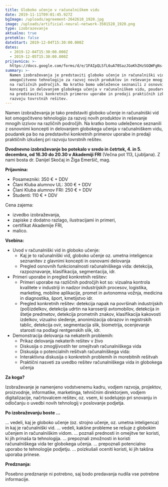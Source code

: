 ```yaml
---
title: Globoko učenje v računalniškem vidu
date: 2019-11-11T09:01:45.927Z
bgImage: /uploads/agreement-2642610_1920.jpg
image: /uploads/artificial-neural-network-3501528_1920.png
type: izobrazevanje
aktualno: true
preteklo: false
dateStart: 2019-12-04T15:30:00.000Z
dates:
  - 2019-12-04T15:30:00.000Z
  - 2019-12-05T15:30:00.000Z
prijavnica: >-
  https://docs.google.com/forms/d/e/1FAIpQLSfL6uA70SazJGoKhZHzSGQWFgNs-3zOWcQNAsBMdocf9cIM4w/viewform?usp=sf_link
summary: >-
  Namen izobraževanja je predstaviti globoko učenje in računalniški vid kot
  omogočitveno tehnologijo za razvoj novih produktov in reševanje mnogih izzivov
  na različnih področjih. Na kratko bomo udeležence seznanili z osnovnimi
  koncepti in delovanjem globokega učenja v računalniškem vidu, poudarek pa bo
  na predstavitvi konkretnih primerov uporabe in predaji praktičnih izkušenj pri
  razvoju tovrstnih rešitev.
---
```

Namen izobraževanja je tako predstaviti globoko učenje in računalniški vid kot omogočitveno tehnologijo za razvoj novih produktov in reševanje mnogih izzivov na različnih področjih. Na kratko bomo udeležence seznanili z osnovnimi koncepti in delovanjem globokega učenja v računalniškem vidu, poudarek pa bo na predstavitvi konkretnih primerov uporabe in predaji praktičnih izkušenj pri razvoju tovrstnih rešitev.

**Dvodnevno izobraževanje bo potekalo v sredo in četrtek, 4. in 5. decembra, od 16.30 do 20.30 v Akademiji FRI** (Večna pot 113, Ljubljana). Z nami bosta dr. Danijel Skočaj in Žiga Emeršič, mag.

**Prijavnina:**

* Posamezniki: 350 € + DDV
* Člani Kluba alumnov UL: 300 € + DDV
* Člani Kluba alumnov FRI: 250 € + DDV
* Študenti: 110 € + DDV

Cena zajema:

* izvedbo izobraževanja,
* zapiske z dodatno razlago, ilustracijami in primeri,
* certifikat Akademije FRI,
* malico.

**Vsebina:**

* Uvod v računalniški vid in globoko učenje:
  * Kaj je to računalniški vid, globoko učenje oz. umetna inteligenca: seznanitev z glavnimi koncepti in osnovami delovanja
  * Pregled osnovnih funkcionalnosti računalniškega vida: detekcija, razpoznavanje, klasifikacija, segmentacija, idr.
* Primeri uporabe in pregled konkretnih rešitev:
  * Primeri uporabe na različnih področjih kot so: vizualna kontrola kvalitete v industriji in nadzor industrijskih procesov, logistika, marketing, mobilne aplikacije, promet in avtonomna vožnja, medicina in diagnostika, šport, kmetijstvo idr.
  * Pregled konkretnih rešitev: detekcija napak na površinah industrijskih (pol)izdelkov, detekcija udrtin na karoseriji avtomobilov, detekcija in štetje predmetov, detekcija prometnih znakov, klasifikacija kakovosti izdelkov, vizualno sledenje, anonimizacija obrazov in registrskih tablic, detekcija ovir, segmentacija slik, biometrija, ocenjevanje starosti na podlagi rentgenskih slik, idr.
* Demonstracija delovanja na nekaterih problemih:
  * Prikaz delovanja nekaterih rešitev v živo
  * Diskusija o zmogljivostih ter omejitvah računalniškega vida
  * Diskusija o potencialnih rešitvah računalniškega vida:
  * Interaktivna diskusija o konkretnih problemih in morebitnih rešitvah
  * Praktični nasveti za uvedbo rešitev računalniškega vida in globokega učenja

**Za koga?**

Izobraževanje je namenjeno vodstvenemu kadru, vodjem razvoja, projektov, proizvodnje, informatike, marketinga, tehničnim direktorjem, vodjem digitalizacije, načrtovalcem rešitev, oz. vsem, ki sodelujejo pri snovanju in odločanju o uvedbi novih tehnologij v poslovanje podjetja.

**Po izobraževanju boste …**

… vedeli, kaj je globoko učenje (oz. strojno učenje, oz. umetna inteligenca) in kaj je računalniški vid.
… vedeli, kakšne probleme se rešuje z globokim učenjem in računalniškim vidom.
… poznali prednosti in omejitve ter koristi, ki jih prinaša ta tehnologija.
… prepoznali zmožnosti in koristi računalniškega vida ter globokega učenja.
… prepoznali potencialno uporabo te tehnologije podjetju.
… poizkušali oceniti koristi, ki jih takšna uporaba prinese.

**Predznanja:**

Posebno predznanje ni potrebno, saj bodo predavanja nudila vse potrebne informacije.

